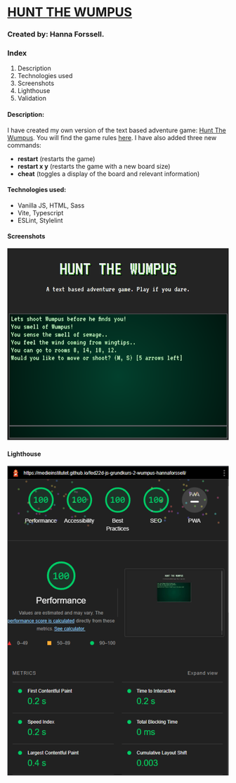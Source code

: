 # [HUNT THE WUMPUS](https://medieinstitutet.github.io/fed22d-js-grundkurs-2-wumpus-hannaforssell/)
### Created by: Hanna Forssell.

### Index
1. Description
2. Technologies used
3. Screenshots
4. Lighthouse
5. Validation

#### Description:
I have created my own version of the text based adventure game: [Hunt The Wumpus](https://en.wikipedia.org/wiki/Hunt_the_Wumpus).
You will find the game rules [here](https://github.com/Medieinstitutet/fed22d-js-grundkurs-2-wumpus-hannaforssell/blob/main/GAMERULES.md).
I have also added three new commands:

* **restart** (restarts the game)
* **restart x y** (restarts the game with a new board size)
* **cheat** (toggles a display of the board and relevant information)

#### Technologies used:
* Vanilla JS, HTML, Sass
* Vite, Typescript
* ESLint, Stylelint

#### Screenshots
<img src="validation/screenshot_desktop.png">

#### Lighthouse
<img src="validation/validation_lighthouse.png">

